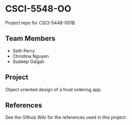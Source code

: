 # CSCI-5548-OO

Project repo for CSCI-5448-001B.

## Team Members
* Seth Perry
* Christina Nguyen
* Sudeep Galgali

## Project
Object oriented design of a food ordering app.


## References
See the Github Wiki for the references used in this project.
